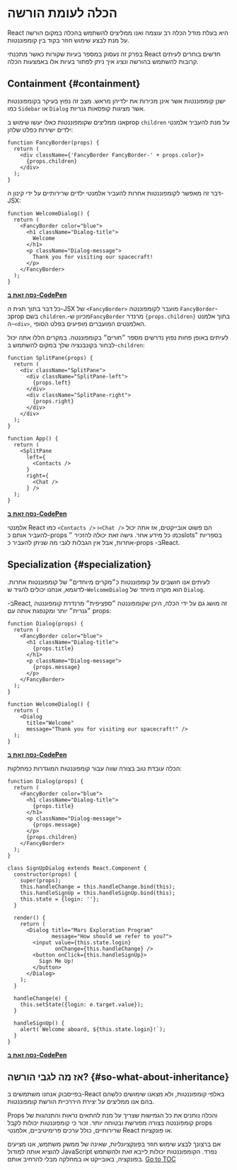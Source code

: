 
# הכלה לעומת הורשה


React היא בעלת מודל הכלה רב עוצמה ואנו ממליצים להשתמש בהכלה במקום הורשה על מנת לבצע שימוש חוזר בקוד בין קומפוננטות.

בפרק זה נעסוק במספר בעיות שקורות כאשר מתכנתי React חדשים בוחרים לעיתים קרובות להשתמש בהורשה ונציג איך ניתן לפתור בעיות אלו באמצעות הכלה.

## Containment {#containment}

ישנן קומפוננטות אשר אינן מכירות את ילדיהן מראש. מצב זה נפוץ בעיקר בקומפוננטות כמו `Sidebar` או `Dialog` אשר מציגות קופסאות גנריות.

אנו ממליצים שקומפוננטות כאלו יעשו שימוש בprop `children` על מנת להעביר אלמנטי ילדים ישירות כפלט שלהן:

```js{4}
function FancyBorder(props) {
  return (
    <div className={'FancyBorder FancyBorder-' + props.color}>
      {props.children}
    </div>
  );
}
```

דבר זה מאפשר לקומפוננטות אחרות להעביר אלמנטי ילדים שרירותיים על ידי קינון ה-JSX:

```js{4-9}
function WelcomeDialog() {
  return (
    <FancyBorder color="blue">
      <h1 className="Dialog-title">
        Welcome
      </h1>
      <p className="Dialog-message">
        Thank you for visiting our spacecraft!
      </p>
    </FancyBorder>
  );
}
```

**[נסה זאת ב-CodePen](https://codepen.io/gaearon/pen/ozqNOV?editors=0010)**

כל דבר בתוך תגית ה-JSX של `<FancyBorder>` מועבר לקומפוננטה `FancyBorder`-כprop בשם `children`.-מכיוון ש`FancyBorder` מרנדר `{props.children}` בתוך אלמנט ה-`<div>`, האלמנטים המועברים מופיעים בפלט הסופי.

לעיתים באופן פחות נפוץ נדרשים מספר ״חורים״ בקומפוננטה. במקרים הללו אתה יכול לבחור בקונבנציה שלך במקום להשתמש ב-`children`:

```js{5,8,18,21}
function SplitPane(props) {
  return (
    <div className="SplitPane">
      <div className="SplitPane-left">
        {props.left}
      </div>
      <div className="SplitPane-right">
        {props.right}
      </div>
    </div>
  );
}

function App() {
  return (
    <SplitPane
      left={
        <Contacts />
      }
      right={
        <Chat />
      } />
  );
}
```

[**נסה זאת ב-CodePen**](https://codepen.io/gaearon/pen/gwZOJp?editors=0010)

אלמנטי React כמו `<Contacts />` ו`<Chat />` הם פשוט אובייקטים, אז אתה יכול להעביר אותם כ-props כמו כל מידע אחר. גישה זאת יכולה להזכיר ״slots" בספריות אחרות, אבל אין הגבלות לגבי מה שניתן להעביר כ-props -בReact.

## Specialization {#specialization}

לעיתים אנו חושבים על קומפוננטות כ״מקרים מיוחדים״ של קומפוננטות אחרות. לדוגמא, אנחנו יכולים להגיד ש-`WelcomeDialog` הוא מקרה מיוחד של `Dialog`.

-בReact, זה מושג גם על ידי הכלה, היכן שקומפוננטה ״ספציפית״ מרנדרת קומפוננטה ״גנרית״ יותר ומקנפגת אותה עם props:

```js{5,8,16-18}
function Dialog(props) {
  return (
    <FancyBorder color="blue">
      <h1 className="Dialog-title">
        {props.title}
      </h1>
      <p className="Dialog-message">
        {props.message}
      </p>
    </FancyBorder>
  );
}

function WelcomeDialog() {
  return (
    <Dialog
      title="Welcome"
      message="Thank you for visiting our spacecraft!" />
  );
}
```

[**נסה זאת ב-CodePen**](https://codepen.io/gaearon/pen/kkEaOZ?editors=0010)

הכלה עובדת טוב בצורה שווה עבור קומפוננטות המוגדרות כמחלקות:

```js{10,27-31}
function Dialog(props) {
  return (
    <FancyBorder color="blue">
      <h1 className="Dialog-title">
        {props.title}
      </h1>
      <p className="Dialog-message">
        {props.message}
      </p>
      {props.children}
    </FancyBorder>
  );
}

class SignUpDialog extends React.Component {
  constructor(props) {
    super(props);
    this.handleChange = this.handleChange.bind(this);
    this.handleSignUp = this.handleSignUp.bind(this);
    this.state = {login: ''};
  }

  render() {
    return (
      <Dialog title="Mars Exploration Program"
              message="How should we refer to you?">
        <input value={this.state.login}
               onChange={this.handleChange} />
        <button onClick={this.handleSignUp}>
          Sign Me Up!
        </button>
      </Dialog>
    );
  }

  handleChange(e) {
    this.setState({login: e.target.value});
  }

  handleSignUp() {
    alert(`Welcome aboard, ${this.state.login}!`);
  }
}
```

[**נסה זאת ב-CodePen**](https://codepen.io/gaearon/pen/gwZbYa?editors=0010)

## אז מה לגבי הורשה? {#so-what-about-inheritance}

בפייסבוק אנחנו משתמשים ב-React באלפי קומפוננטות, ולא מצאנו שימושים כלשהם בהם אנו ממליצים על יצירת היררכיית הורשת קומפוננטות.

Props והכלה נותנים את כל הגמישות שצריך על מנת להתאים נראות והתנהגות של קומפוננטה בצורה מפורשת ובטוחה יותר. זכור כי קומפוננטות יכולות לקבל props שרירותיים, כולל ערכים פרימיטיביים, אלמנטי React או פונקציות.

אם ברצונך לבצע שימוש חוזר בפונקציונליות, שאינה של ממשק משתמש, אנו מציעים להוציא אותה למודול JavaScript נפרד. הקומפוננטות יכולות לייבא זאת ולהשתמש בפונקציה, באובייקט או במחלקה מבלי להרחיב אותם.
<span style="float: footnote;"><a href="./index.html#toc">Go to TOC</a></span>

